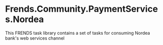 # Frends.Community.PaymentServices.Nordea
This FRENDS task library contains a set of tasks for consuming Nordea bank's web services channel 
